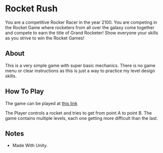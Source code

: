 # Rocket Rush

You are a competitive Rocker Racer in the year 2100. You are competing in the Rocket Game where rocketers from all over the galaxy come together and compete to earn the title of Grand Rocketer! Show everyone your skills as you strive to win the Rocket Games!

## About

This is a very simple game with super basic mechanics. There is no game menu or clear instructions as this is just a way to practice my level design skills.

## How To Play
The game can be played at [this link](https://sharemygame.com/@RazzNBlue/rocket-rush-test)

The Player controls a rocket and tries to get from point A to point B. The game contains multiple levels, each one getting more difficult than the last.

## Notes
 - Made With Unity.
